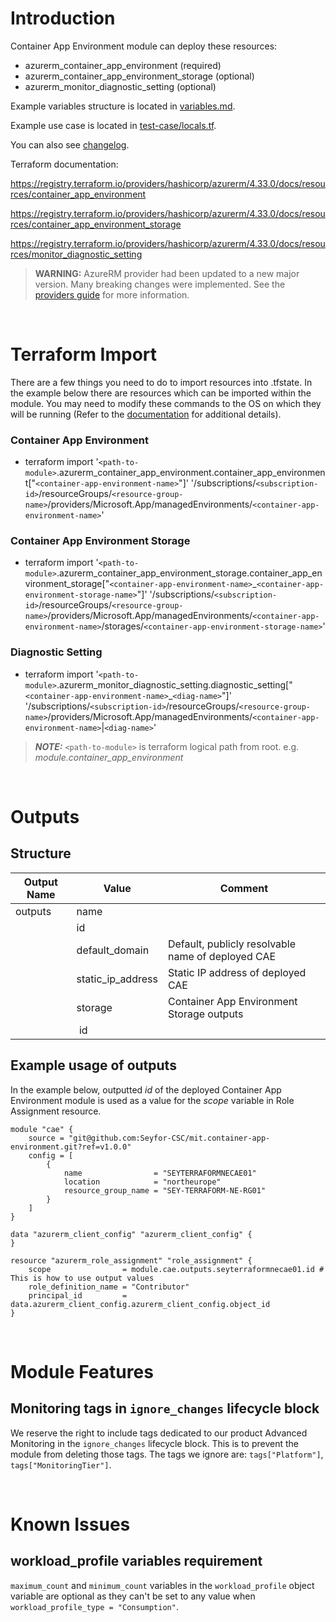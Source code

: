 # Introduction
Container App Environment module can deploy these resources:
* azurerm_container_app_environment (required)
* azurerm_container_app_environment_storage (optional)
* azurerm_monitor_diagnostic_setting (optional)

Example variables structure is located in [variables.md](variables.md).

Example use case is located in [test-case/locals.tf](test-case/locals.tf).

You can also see [changelog](CHANGELOG.md).

Terraform documentation:

https://registry.terraform.io/providers/hashicorp/azurerm/4.33.0/docs/resources/container_app_environment

https://registry.terraform.io/providers/hashicorp/azurerm/4.33.0/docs/resources/container_app_environment_storage

https://registry.terraform.io/providers/hashicorp/azurerm/4.33.0/docs/resources/monitor_diagnostic_setting


> **WARNING:** AzureRM provider had been updated to a new major version. Many breaking changes were implemented. See the [providers guide](https://registry.terraform.io/providers/hashicorp/azurerm/latest/docs/guides/4.0-upgrade-guide) for more information.

&nbsp;

# Terraform Import
There are a few things you need to do to import resources into .tfstate. In the example below there are resources which can be imported within the module. You may need to modify these commands to the OS on which they will be running (Refer to the [documentation](https://developer.hashicorp.com/terraform/cli/commands/import#example-import-into-resource-configured-with-for_each) for additional details).
### Container App Environment
* terraform import '`<path-to-module>`.azurerm_container_app_environment.container_app_environment["`<container-app-environment-name>`"]' '/subscriptions/`<subscription-id>`/resourceGroups/`<resource-group-name>`/providers/Microsoft.App/managedEnvironments/`<container-app-environment-name>`'
### Container App Environment Storage
* terraform import '`<path-to-module>`.azurerm_container_app_environment_storage.container_app_environment_storage["`<container-app-environment-name>`_`<container-app-environment-storage-name>`"]' '/subscriptions/`<subscription-id>`/resourceGroups/`<resource-group-name>`/providers/Microsoft.App/managedEnvironments/`<container-app-environment-name>`/storages/`<container-app-environment-storage-name>`'
### Diagnostic Setting
* terraform import '`<path-to-module>`.azurerm_monitor_diagnostic_setting.diagnostic_setting["`<container-app-environment-name>`_`<diag-name>`"]' '/subscriptions/`<subscription-id>`/resourceGroups/`<resource-group-name>`/providers/Microsoft.App/managedEnvironments/`<container-app-environment-name>`|`<diag-name>`'

 > **_NOTE:_** `<path-to-module>` is terraform logical path from root. e.g. _module.container\_app\_environment_

&nbsp;

# Outputs
## Structure

| Output Name | Value             | Comment                                           |
| ----------- | ----------------- | ------------------------------------------------- |
| outputs     | name              |                                                   |
|             | id                |                                                   |
|             | default_domain    | Default, publicly resolvable name of deployed CAE |
|             | static_ip_address | Static IP address of deployed CAE                 |
|             | storage           | Container App Environment Storage outputs         |
|             | &nbsp;id          |                                                   |

## Example usage of outputs
In the example below, outputted _id_ of the deployed Container App Environment module is used as a value for the _scope_ variable in Role Assignment resource.
```
module "cae" {
    source = "git@github.com:Seyfor-CSC/mit.container-app-environment.git?ref=v1.0.0"
    config = [
        {
            name                = "SEYTERRAFORMNECAE01"
            location            = "northeurope"
            resource_group_name = "SEY-TERRAFORM-NE-RG01"
        }
    ]
}

data "azurerm_client_config" "azurerm_client_config" {
}

resource "azurerm_role_assignment" "role_assignment" {
    scope                = module.cae.outputs.seyterraformnecae01.id # This is how to use output values
    role_definition_name = "Contributor"
    principal_id         = data.azurerm_client_config.azurerm_client_config.object_id
}
```

&nbsp;

# Module Features
## Monitoring tags in `ignore_changes` lifecycle block
We reserve the right to include tags dedicated to our product Advanced Monitoring in the `ignore_changes` lifecycle block. This is to prevent the module from deleting those tags. The tags we ignore are: `tags["Platform"]`, `tags["MonitoringTier"]`.

&nbsp;

# Known Issues
## workload_profile variables requirement
`maximum_count` and `minimum_count` variables in the `workload_profile` object variable are optional as they can't be set to any value when `workload_profile_type = "Consumption"`.